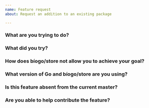```yaml
---
name: Feature request
about: Request an addition to an existing package

---
```

<!--
Please make sure your issue title matches the Go convention; a summary
of the problem, prefixed by the primary affected package.
-->
### What are you trying to do?
<!-- Describe the problem you are trying to solve. -->


### What did you try?
<!-- Please include a link to a minimal reproducer here. -->


### How does bíogo/store not allow you to achieve your goal?


### What version of Go and bíogo/store are you using?
<!--
Paste the output of `go version` and if you are installing bíogo/store from source, paste
the output of `(cd $(go env GOPATH)/src/github.com/biogo/store && git rev-parse HEAD)`.
-->


### Is this feature absent from the current master?


### Are you able to help contribute the feature?
<!-- Can you provide code contributions or information to help? -->

